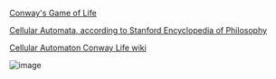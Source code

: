 
[Conway's Game of Life](https://en.wikipedia.org/wiki/Conway%27s_Game_of_Life)

[Cellular Automata, according to Stanford Encyclopedia of Philosophy](https://plato.stanford.edu/entries/cellular-automata/)

[Cellular Automaton Conway Life wiki](https://conwaylife.com/wiki/Cellular_automaton)

![image](https://user-images.githubusercontent.com/71346897/213844621-43f4ffbc-285d-440c-a119-4e444e5627bd.png)
